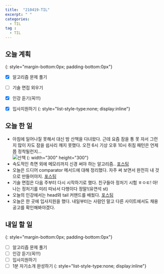 ```yaml
---
title:  "210419-TIL"
excerpt: " "
categories: 
  - TIL
tag : 
  - TIL
---
```


## 오늘 계획
{: style="margin-bottom:0px; padding-bottom:0px"}

- [X] 알고리즘 문제 풀기
- [ ] 기술 면접 외우기
- [X] 인강 듣기(꼭!!!)
- [X] 입사지원하기
{: style="list-style-type:none; display:inline"}


## 오늘 한 일

- 아침에 일어나질 못해서 대신 밤 산책을 다녀왔다. 근데 요즘 잠을 통 못 자서 그런지 많이 자도 잠을 쉽사리 깨지 못했다. 오전 6시 기상 오후 10시 취침 패턴은 언제쯤 정착될런지... <br> ![산책](https://user-images.githubusercontent.com/70805241/115276364-e337c900-a17d-11eb-8683-d10ba24f85a3.png)
{: width="300" height="300"} 
- 속도적인 측면 외에 메모리까지 신경 써야 하는 알고리즘.. [포스팅](https://techhan.github.io/algorithm/programmers-13/)
- 오늘은 드디어 comparator 메서드에 대해 정리했다. 자주 써 보면서 완전히 내 것으로 만들어야지. [포스팅](https://techhan.github.io/study/Comparator/)
- 기술 면접은 다음 주부터 다시 시작하기로 했다. 친구들아 정처기 시험 ㅎㅇㅌ! 아! 나는 정처기를 미리 따놔서 다행이다 정말!(유연석 st)
- 오늘의 인강에서는 head와 tail 커맨드를 배웠다. [포스팅](https://techhan.github.io/study/cli-08/)
- 오늘은 한 곳에 입사지원을 했다. 내일부터는 사람인 말고 다른 사이트에서도 채용공고를 확인해봐야겠다.

## 내일 할 일
{: style="margin-bottom:0px; padding-bottom:0px"}

- [ ] 알고리즘 문제 풀기
- [ ] 인강 듣기(꼭!!!)
- [ ] 입사지원하기
- [ ] 1분 자기소개 완성하기
{: style="list-style-type:none; display:inline"}